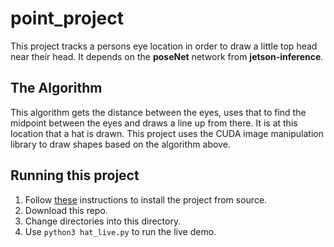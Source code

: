 # point_project

This project tracks a persons eye location in order to draw a little top head near their head. It depends on the **poseNet** network from **jetson-inference**. 

## The Algorithm

This algorithm gets the distance between the eyes, uses that to find the midpoint between the eyes and draws a line up from there. It is at this location that a hat is drawn. This project uses the CUDA image manipulation library to draw shapes based on the algorithm above.

## Running this project

1. Follow [these](https://github.com/dusty-nv/jetson-inference/blob/master/docs/building-repo-2.md) instructions to install the project from source.
2. Download this repo.
3. Change directories into this directory. 
4. Use <code>python3 hat_live.py</code> to run the live demo.

